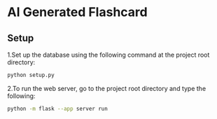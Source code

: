 # AI Generated Flashcard

## Setup

1.Set up the database using the following command at the project root directory:

```bash
python setup.py
```

2.To run the web server, go to the project root directory and type the following:

```bash
python -m flask --app server run
```
